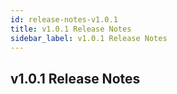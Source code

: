 ```yaml
---
id: release-notes-v1.0.1
title: v1.0.1 Release Notes
sidebar_label: v1.0.1 Release Notes
---
```


## v1.0.1 Release Notes
